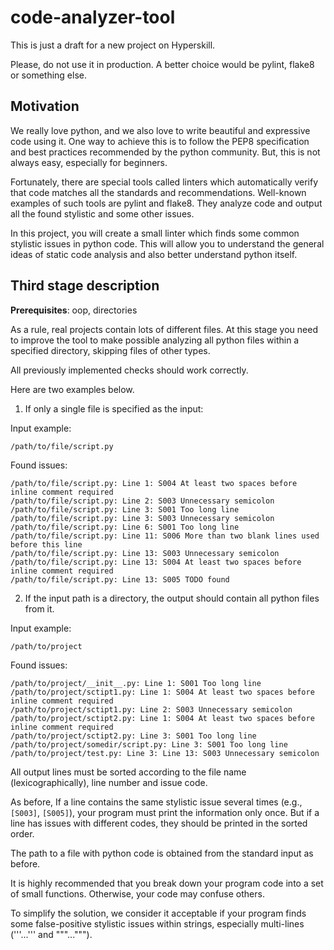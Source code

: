# code-analyzer-tool
This is just a draft for a new project on Hyperskill.

Please, do not use it in production. A better choice would be pylint, flake8 or something else.

## Motivation

We really love python, and we also love to write beautiful and expressive code using it. 
One way to achieve this is to follow the PEP8 specification and best practices recommended by the python community.
But, this is not always easy, especially for beginners.

Fortunately, there are special tools called linters which automatically verify that code matches all the standards 
and recommendations. Well-known examples of such tools are pylint and flake8. 
They analyze code and output all the found stylistic and some other issues.

In this project, you will create a small linter which finds some common stylistic issues in python code.
This will allow you to understand the general ideas of static code analysis and also better understand python itself.

## Third stage description

**Prerequisites**: oop, directories

As a rule, real projects contain lots of different files. 
At this stage you need to improve the tool to make possible analyzing all python files
within a specified directory, skipping files of other types.

All previously implemented checks should work correctly.

Here are two examples below.

1) If only a single file is specified as the input:

Input example:
```
/path/to/file/script.py
```

Found issues: 

```
/path/to/file/script.py: Line 1: S004 At least two spaces before inline comment required
/path/to/file/script.py: Line 2: S003 Unnecessary semicolon
/path/to/file/script.py: Line 3: S001 Too long line
/path/to/file/script.py: Line 3: S003 Unnecessary semicolon
/path/to/file/script.py: Line 6: S001 Too long line
/path/to/file/script.py: Line 11: S006 More than two blank lines used before this line
/path/to/file/script.py: Line 13: S003 Unnecessary semicolon
/path/to/file/script.py: Line 13: S004 At least two spaces before inline comment required
/path/to/file/script.py: Line 13: S005 TODO found
```

2) If the input path is a directory, the output should contain all python files from it.

Input example:
```
/path/to/project
```

Found issues: 

```
/path/to/project/__init__.py: Line 1: S001 Too long line
/path/to/project/sctipt1.py: Line 1: S004 At least two spaces before inline comment required
/path/to/project/sctipt1.py: Line 2: S003 Unnecessary semicolon
/path/to/project/sctipt2.py: Line 1: S004 At least two spaces before inline comment required
/path/to/project/sctipt2.py: Line 3: S001 Too long line
/path/to/project/somedir/script.py: Line 3: S001 Too long line
/path/to/project/test.py: Line 3: Line 13: S003 Unnecessary semicolon
```

All output lines must be sorted according to the file name (lexicographically), line number and issue code.

As before, If a line contains the same stylistic issue several times (e.g., `[S003]`, `[S005]`), 
your program must print the information only once. But if a line has issues with different codes, 
they should be printed in the sorted order.

The path to a file with python code is obtained from the standard input as before.

It is highly recommended that you break down your program code into a set of small functions.
Otherwise, your code may confuse others.

To simplify the solution, we consider it acceptable if your program finds some false-positive stylistic issues 
within strings, especially multi-lines ('''...''' and """...""").
